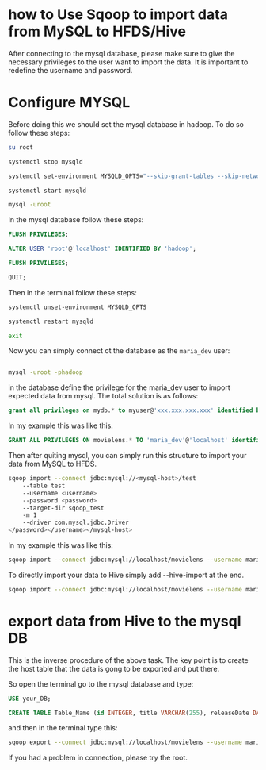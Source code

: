 # how to Use Sqoop to import data from MySQL to HFDS/Hive


After connecting to the mysql database, please make sure to give the necessary privileges to the user
want to import the data. It is important to redefine the username and password.
 
# Configure MYSQL
Before doing this we should set the mysql database in hadoop. To do so follow these steps:
```bash
su root

systemctl stop mysqld

systemctl set-environment MYSQLD_OPTS="--skip-grant-tables --skip-networking"

systemctl start mysqld

mysql -uroot
```
In the mysql database follow these steps:
```sql
FLUSH PRIVILEGES;

ALTER USER 'root'@'localhost' IDENTIFIED BY 'hadoop';

FLUSH PRIVILEGES;

QUIT;
```
Then in the terminal follow these steps:
```bash
systemctl unset-environment MYSQLD_OPTS

systemctl restart mysqld

exit
```
Now you can simply connect ot the database as the ```maria_dev``` user:
```bash

mysql -uroot -phadoop
```
in the database define the privilege for the maria_dev user to import expected data from mysql.
The total solution is as follows:
```sql
grant all privileges on mydb.* to myuser@'xxx.xxx.xxx.xxx' identified by 'mypassword';
```
In my example this was like this:
```sql
GRANT ALL PRIVILEGES ON movielens.* TO 'maria_dev'@'localhost' identified by 'maria_dev';
```

Then after quiting mysql, you can simply run this structure to import your data from MySQL to HFDS.
```bash
sqoop import --connect jdbc:mysql://<mysql-host>/test 
    --table test 
    --username <username> 
    --password <password> 
    --target-dir sqoop_test 
    -m 1 
    --driver com.mysql.jdbc.Driver
</password></username></mysql-host>
```

In my example this was like this:
```bash
sqoop import --connect jdbc:mysql://localhost/movielens --username maria_dev -password maria_dev --driver com.mysql.jdbc.Driver --table movies -m 1
```

To directly import your data to Hive simply add --hive-import at the end.
```bash
sqoop import --connect jdbc:mysql://localhost/movielens --username maria_dev -password maria_dev --driver com.mysql.jdbc.Driver --table movies -m 1 --hive-import
```


# export data from Hive to the mysql DB
This is the inverse procedure of the above task. The key point is to create the host table that the 
data is gong to be exported and put there.

So open the terminal go to the mysql database and type:

```sql
USE your_DB;

CREATE TABLE Table_Name (id INTEGER, title VARCHAR(255), releaseDate DATE);

```
and then in the terminal type this:
```bash
sqoop export --connect jdbc:mysql://localhost/movielens --username maria_dev -password maria_dev --driver com.mysql.jdbc.Driver --table exported_movies -m 1 --export-dir /apps/hive/warehouse/movies --input-fields-terminated-bye '\0001'
```
If you had a problem in connection, please try the root.